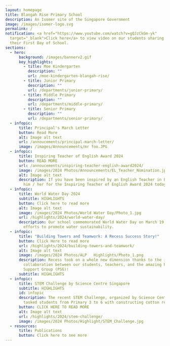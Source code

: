 ```yaml
---
layout: homepage
title: Blangah Rise Primary School
description: An Isomer site of the Singapore Government
image: /images/isomer-logo.svg
permalink: /
notification: <a href="https://www.youtube.com/watch?v=gQJzCkGm-yk"
  target="_blank">Click here</a> to view video on our students sharing about
  their First Day of School.
sections:
  - hero:
      background: /images/bannerv2.gif
      key_highlights:
        - title: Moe Kindergarten
          description: ""
          url: /moe-kindergarten-blangah-rise/
        - title: Junior Primary
          description: ""
          url: /departments/junior-primary/
        - title: Middle Primary
          description: ""
          url: /departments/middle-primary/
        - title: Senior Primary
          description: ""
          url: /departments/senior-primary/
  - infopic:
      title: Principal's March Letter
      button: Read More
      alt: Image alt text
      url: /annoucements/principal-march-letter/
      image: /images/Announcements/mr foo.JPG
  - infopic:
      title: Inspiring Teacher of English Award 2024
      button: READ MORE
      url: /annoucements/inspiring-teacher-english-award2024/
      image: /images/2024 Photos/Announcements/EL_Teacher_Nomination.jpg
      alt: Image alt text
      description: If you have been inspired by an English Teacher in BRPS, nominate
        him / her for the Inspiring Teacher of English Award 2024 today.
  - infopic:
      title: World Water Day 2024
      subtitle: HIGHLIGHTS
      button: Click here to read more
      alt: Image alt text
      image: /images/2024 Photos/World Water Day/Photo_1.jpg
      url: /highlights/2024/world-water-day/
      description: Our school commemorated World Water Day on March 19, initiating
        efforts to promote water sustainability.
  - infopic:
      title: "Building Towers and Teamwork: A Recess Success Story!"
      button: Click Here to read more
      url: /highlights/2024/building-towers-and-teamwork/
      alt: Image alt text
      image: /images/2024 Photos/ALP   Highlights/Photo_1.png
      description: Recess took on a whole new dimension thanks to the incredible
        collaboration between our students, teachers, and the amazing Parent
        Support Group (PSG)!
      subtitle: HIGHLIGHTS
  - infopic:
      title: STEM Challenge by Science Centre Singapore
      subtitle: HIGHLIGHTS
      id: infopic
      description: The recent STEM Challenge, organized by Science Centre Singapore
        tasked students from Primary 3 to 6 with constructing cotton reel tanks
      button: CLICK HERE TO READ MORE
      alt: Image alt text
      url: /highlights/2024/stem-challenge/
      image: /images/2024 Photos/Highlight/STEM_Challenge.jpg
  - resources:
      title: Publications
      button: Click here to see more
---
```

